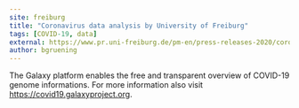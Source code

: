 ```yaml
---
site: freiburg
title: "Coronavirus data analysis by University of Freiburg"
tags: [COVID-19, data]
external: https://www.pr.uni-freiburg.de/pm-en/press-releases-2020/coronavirus-data-analysis?set_language=en
author: bgruening
---
```



The Galaxy platform enables the free and transparent overview of COVID-19 genome informations. For more information also visit https://covid19.galaxyproject.org.
